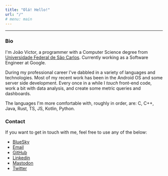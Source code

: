 ```yaml
---
title: "Olá! Hello!"
url: "/"
# menu: main
---
```


---

### Bio
I'm João Victor, a programmer with a Computer Science degree from [Universidade Federal de São Carlos](https://www.ufscar.br/). Currently working as a Software Engineer at Google.

During my professional career I've dabbled in a variety of languages and technologies. Most of my recent work has been in the Android OS and some server side development. Every once in a while I *touch* front-end code, work a bit with data analysis, and create some metric queries and dashboards.

The languages I'm more comfortable with, roughly in order, are: C, C++, Java, Rust, TS, JS, Kotlin, Python. 

### Contact
If you want to get in touch with me, feel free to use any of the below:

- [BlueSky](https://bsky.app/profile/joaovicmendes.bsky.social)
- [Email](mailto:joao@oaoj.xyz)
- [GitHub](https://github.com/joaovicmendes)
- [Linkedin](https://www.linkedin.com/in/joaovicmendes/)
- [Mastodon](https://mastodon.social/@joaovicmendes)
- [Twitter](https://twitter.com/joaovicmendes)

